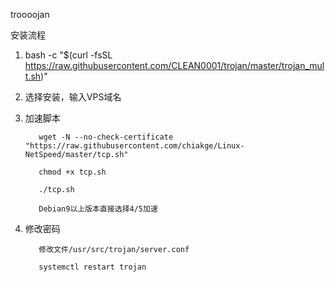 troooojan

安装流程
1. bash -c "$(curl -fsSL https://raw.githubusercontent.com/CLEAN0001/trojan/master/trojan_mult.sh)"
2. 选择安装，输入VPS域名
3. 加速脚本

          wget -N --no-check-certificate "https://raw.githubusercontent.com/chiakge/Linux-NetSpeed/master/tcp.sh"
  
          chmod +x tcp.sh
  
          ./tcp.sh
  
          Debian9以上版本直接选择4/5加速
  
4. 修改密码

          修改文件/usr/src/trojan/server.conf

          systemctl restart trojan
